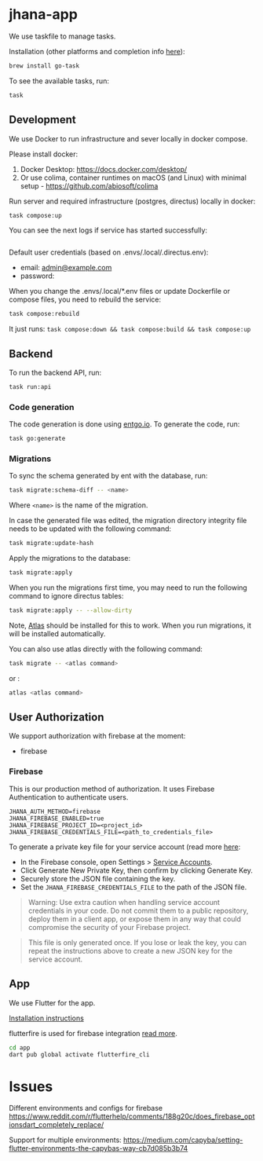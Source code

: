 # jhana-app

We use taskfile to manage tasks.

Installation (other platforms and completion info [here](https://taskfile.dev/#/installation)):

```bash
brew install go-task
```

To see the available tasks, run:

```bash
task
```

## Development

We use Docker to run infrastructure and sever locally in docker compose.

Please install docker:

1. Docker Desktop: https://docs.docker.com/desktop/
2. Or use colima, container runtimes on macOS (and Linux) with minimal setup - https://github.com/abiosoft/colima

Run server and required infrastructure (postgres, directus) locally in docker:

```bash
task compose:up
```

You can see the next logs if service has started successfully:

```

```

Default user credentials (based on .envs/.local/.directus.env):

-   email: admin@example.com
-   password: <random>

When you change the .envs/.local/\*.env files or update Dockerfile or compose files, you need to rebuild the service:

```bash
task compose:rebuild
```

It just runs: `task compose:down && task compose:build && task compose:up`

## Backend

To run the backend API, run:

```bash
task run:api
```

### Code generation

The code generation is done using [entgo.io](https://entgo.io/). To generate the code, run:

```bash
task go:generate
```

### Migrations

To sync the schema generated by ent with the database, run:

```bash
task migrate:schema-diff -- <name>
```

Where `<name>` is the name of the migration.

In case the generated file was edited, the migration directory integrity file needs to be updated with the following command:

```bash
task migrate:update-hash
```

Apply the migrations to the database:

```bash
task migrate:apply
```

When you run the migrations first time, you may need to run the following command to ignore directus tables:

```bash
task migrate:apply -- --allow-dirty
```

Note, [Atlas](https://atlasgo.io/getting-started/#installation) should be installed for this to work. When you run migrations, it will be installed automatically.

You can also use atlas directly with the following command:

```bash
task migrate -- <atlas command>
```

or :

```bash
atlas <atlas command>
```

## User Authorization

We support authorization with firebase at the moment:

-   firebase

### Firebase

This is our production method of authorization. It uses Firebase Authentication to authenticate users.

```
JHANA_AUTH_METHOD=firebase
JHANA_FIREBASE_ENABLED=true
JHANA_FIREBASE_PROJECT_ID=<project_id>
JHANA_FIREBASE_CREDENTIALS_FILE=<path_to_credentials_file>

```

To generate a private key file for your service account (read more [here](https://firebase.google.com/docs/admin/setup#initialize_the_sdk_in_non-google_environments):

-   In the Firebase console, open Settings > [Service Accounts](https://console.firebase.google.com/project/_/settings/serviceaccounts/adminsdk).
-   Click Generate New Private Key, then confirm by clicking Generate Key.
-   Securely store the JSON file containing the key.
-   Set the `JHANA_FIREBASE_CREDENTIALS_FILE` to the path of the JSON file.

> Warning: Use extra caution when handling service account credentials in your code. Do not commit them to a public repository, deploy them in a client app, or expose them in any way that could compromise the security of your Firebase project.

> This file is only generated once. If you lose or leak the key, you can repeat the instructions above to create a new JSON key for the service account.

## App

We use Flutter for the app.

[Installation instructions](https://docs.flutter.dev/get-started/install/macos/mobile-ios)

flutterfire is used for firebase integration [read more](https://firebase.google.com/docs/flutter/setup?platform=ios).

```bash
cd app
dart pub global activate flutterfire_cli
```

# Issues

Different environments and configs for firebase
https://www.reddit.com/r/flutterhelp/comments/188g20c/does_firebase_optionsdart_completely_replace/

Support for multiple environments:
https://medium.com/capyba/setting-flutter-environments-the-capybas-way-cb7d085b3b74
